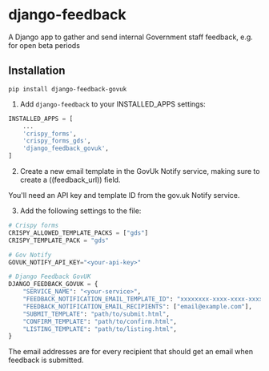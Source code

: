 # django-feedback

A Django app to gather and send internal Government staff feedback, e.g. for open beta periods

## Installation

```
pip install django-feedback-govuk
```

1. Add `django-feedback` to your INSTALLED_APPS settings:

```py
INSTALLED_APPS = [
    ...
    'crispy_forms',
    'crispy_forms_gds',
    'django_feedback_govuk',
]
```

2. Create a new email template in the GovUk Notify service, making sure to create a ((feedback_url)) field.

You'll need an API key and template ID from the gov.uk Notify service.

3. Add the following settings to the file:

```py
# Crispy forms
CRISPY_ALLOWED_TEMPLATE_PACKS = ["gds"]
CRISPY_TEMPLATE_PACK = "gds"

# Gov Notify
GOVUK_NOTIFY_API_KEY="<your-api-key>"

# Django Feedback GovUK
DJANGO_FEEDBACK_GOVUK = {
    "SERVICE_NAME": "<your-service>",
    "FEEDBACK_NOTIFICATION_EMAIL_TEMPLATE_ID": "xxxxxxxx-xxxx-xxxx-xxxx-xxxxxxxxxxxx",
    "FEEDBACK_NOTIFICATION_EMAIL_RECIPIENTS": ["email@example.com"],
    "SUBMIT_TEMPLATE": "path/to/submit.html",
    "CONFIRM_TEMPLATE": "path/to/confirm.html",
    "LISTING_TEMPLATE": "path/to/listing.html",
}
```

The email addresses are for every recipient that should get an email when feedback is submitted.

<!--
3. Load the template tags into your template:

```py

```

... or use the built-in templates:

```py

```

and add it to your urls.py:

```py

```
-->
